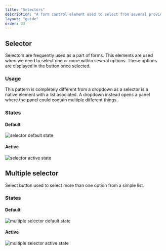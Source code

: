 ```yaml
---
title: "Selectors"
description: "A form control element used to select from several provided options and enter data."
layout: "guide"
order: 33
---
```


## Selector

Selectors are frequently used as a part of forms. This elements are used when we need to select one or more within several options. These options are displayed in the button once selected.

### Usage

This pattern is completely different from a dropdown as a selector is a native element with a list asociated. A dropdown instead opens a panel where the panel could contain multiple different things.

### States

#### Default

![selector default state](/images/lexicon-1/selector.png)

#### Active

![selector active state](/images/lexicon-1/selectorFocus.png)

## Multiple selector

Select button used to select more than one option from a simple list.

### States

#### Default

![multiple selector default state](/images/lexicon-1/selectorMultiple.png)

#### Active

![multiple selector active state](/images/lexicon-1/selectorMultipleFocus.png)
